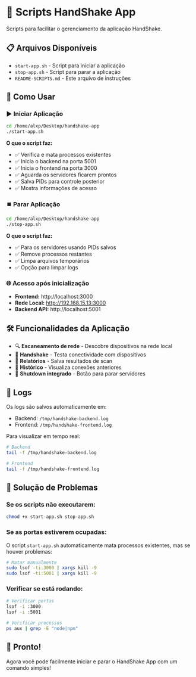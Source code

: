 # 🚀 Scripts HandShake App

Scripts para facilitar o gerenciamento da aplicação HandShake.

## 📋 Arquivos Disponíveis

- `start-app.sh` - Script para iniciar a aplicação
- `stop-app.sh` - Script para parar a aplicação
- `README-SCRIPTS.md` - Este arquivo de instruções

## 🎯 Como Usar

### ▶️ Iniciar Aplicação

```bash
cd /home/alxp/Desktop/handshake-app
./start-app.sh
```

**O que o script faz:**
- ✅ Verifica e mata processos existentes
- ✅ Inicia o backend na porta 5001
- ✅ Inicia o frontend na porta 3000
- ✅ Aguarda os servidores ficarem prontos
- ✅ Salva PIDs para controle posterior
- ✅ Mostra informações de acesso

### ⏹️ Parar Aplicação

```bash
cd /home/alxp/Desktop/handshake-app
./stop-app.sh
```

**O que o script faz:**
- ✅ Para os servidores usando PIDs salvos
- ✅ Remove processos restantes
- ✅ Limpa arquivos temporários
- ✅ Opção para limpar logs

### 🌐 Acesso após inicialização

- **Frontend:** http://localhost:3000
- **Rede Local:** http://192.168.15.13:3000
- **Backend API:** http://localhost:5001

## 🛠️ Funcionalidades da Aplicação

- 🔍 **Escaneamento de rede** - Descobre dispositivos na rede local
- 🤝 **Handshake** - Testa conectividade com dispositivos
- 💾 **Relatórios** - Salva resultados de scan
- 📃 **Histórico** - Visualiza conexões anteriores
- 🛑 **Shutdown integrado** - Botão para parar servidores

## 📝 Logs

Os logs são salvos automaticamente em:
- Backend: `/tmp/handshake-backend.log`
- Frontend: `/tmp/handshake-frontend.log`

Para visualizar em tempo real:
```bash
# Backend
tail -f /tmp/handshake-backend.log

# Frontend  
tail -f /tmp/handshake-frontend.log
```

## 🔧 Solução de Problemas

### Se os scripts não executarem:
```bash
chmod +x start-app.sh stop-app.sh
```

### Se as portas estiverem ocupadas:
O script `start-app.sh` automaticamente mata processos existentes, mas se houver problemas:
```bash
# Matar manualmente
sudo lsof -ti:3000 | xargs kill -9
sudo lsof -ti:5001 | xargs kill -9
```

### Verificar se está rodando:
```bash
# Verificar portas
lsof -i :3000
lsof -i :5001

# Verificar processos
ps aux | grep -E "node|npm"
```

## 🎉 Pronto!

Agora você pode facilmente iniciar e parar o HandShake App com um comando simples!